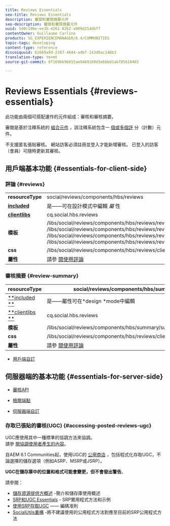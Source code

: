 ```yaml
---
title: Reviews Essentials
seo-title: Reviews Essentials
description: 審閱和審閱摘要元件
seo-description: 審閱和審閱摘要元件
uuid: 540c106e-ee3b-4261-82b2-a909d254dbf7
contentOwner: Guillaume Carlino
products: SG_EXPERIENCEMANAGER/6.4/COMMUNITIES
topic-tags: developing
content-type: reference
discoiquuid: 62669a9d-2107-4644-a4bf-143d0ac148b3
translation-type: tm+mt
source-git-commit: 8f169bb9b015ae94b9160d3ebbbd1abf85610465

---
```



# Reviews Essentials {#reviews-essentials}

此功能由兩個可搭配運作的元件組成：審核和審核摘要。

審閱是基於注釋系統的 [組合元件](essentials-comments.md) ，該注釋系統包含一 [個或多個評](rating-basics.md) 分（計數）元件。

不支援匿名張貼審核。 網站訪客必須註冊並登入才能新增審核。 已登入的訪客（會員）可隨時更新其審核。

## 用戶端基本功能 {#essentials-for-client-side}

### 評論 {#reviews}

<table> 
 <tbody>
  <tr>
   <td> <strong>resourceType</strong></td> 
   <td>social/reviews/components/hbs/reviews</td> 
  </tr>
  <tr>
   <td> <a href="scf.md#add-or-include-a-communities-component"><strong>included</strong></a></td> 
   <td>是——可在設計模式中編輯 <i>屬 </i>性</td> 
  </tr>
  <tr>
   <td> <a href="client-customize.md#clientlibs-for-scf"><strong>clientlibs</strong></a></td> 
   <td>cq.social.hbs.reviews</td> 
  </tr>
  <tr>
   <td> <strong>模板</strong></td> 
   <td> /libs/social/reviews/components/hbs/reviews/reviews.hbs<br /> /libs/social/reviews/components/hbs/reviews/review/review.hbs<br /> /libs/social/reviews/components/hbs/reviews/review/status.hbs<br /> /libs/social/reviews/components/hbs/reviews/review/toolbar.hbs</td> 
  </tr>
  <tr>
   <td> <strong>css</strong></td> 
   <td> /libs/social/reviews/components/hbs/reviews/clientlibs/review.css</td> 
  </tr>
  <tr>
   <td><strong>屬性</strong></td> 
   <td>請參 <a href="reviews.md">閱使用評論</a></td> 
  </tr>
 </tbody>
</table>

### 審核摘要 {#review-summary}

| **resourceType** | social/reviews/components/hbs/summary |
|---|---|
| [**included **](scf.md#add-or-include-a-communities-component) | 是——屬性可在*design *mode中編輯 |
| [**clientlibs **](client-customize.md#clientlibs-for-scf) | cq.social.hbs.reviews |
| **模板** | /libs/social/reviews/components/hbs/summary/summary.hbs |
| **css** | /libs/social/reviews/components/hbs/reviews/clientlibs/review.css |
| **屬性** | 請參 [閱使用評論](reviews.md) |

* [用戶端自訂](client-customize.md)

## 伺服器端的基本功能 {#essentials-for-server-side}

* [審核API](https://helpx.adobe.com/experience-manager/6-4/sites/developing/using/reference-materials/javadoc/com/adobe/cq/social/review/client/api/package-summary.html)

* [檢閱端點](https://helpx.adobe.com/experience-manager/6-4/sites/developing/using/reference-materials/javadoc/com/adobe/cq/social/review/client/endpoints/package-summary.html)

* [伺服器端自訂](server-customize.md)

### 存取已張貼的審核(UGC) {#accessing-posted-reviews-ugc}

UGC應使用其中一種標準的協調方法來協調。\
請參 [閱協調使用者產生的內容](moderate-ugc.md)。

自AEM 6.1 Communities起，使用UGC的 [公用商店](working-with-srp.md) ，包括程式化存取UGC，不論選擇的儲存選項（例如ASRP、MSRP或JSRP）。

**UGC在儲存庫中的位置和格式可能會變更，但不會發出警告**。

請參閱：

* [儲存資源提供方概述](srp.md) -簡介和儲存庫使用概述
* [SRP和UGC Essentials](srp-and-ugc.md) - SRP實用程式方法和示例
* [使用SRP存取UGC](accessing-ugc-with-srp.md) —— 編碼准則
* [SocialUtils重構](socialutils.md) -將不建議使用的公用程式方法對應至目前的SRP公用程式方法

